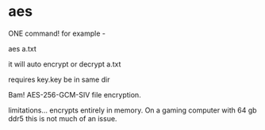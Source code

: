 

# aes

ONE command! for example -

aes a.txt 

it will auto encrypt or decrypt a.txt   

requires key.key be in same dir 

Bam! AES-256-GCM-SIV file encryption. 


limitations... encrypts entirely in memory. On a gaming computer with 64 gb ddr5 this is not much of an issue. 
